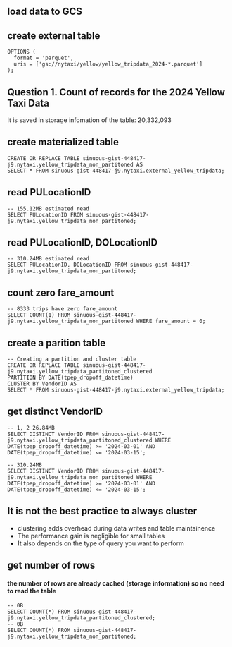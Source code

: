 ## load data to GCS


## create external table
~~~CREATE OR REPLACE EXTERNAL TABLE `sinuous-gist-448417-j9.nytaxi.external_yellow_tripdata`
OPTIONS (
  format = 'parquet',
  uris = ['gs://nytaxi/yellow/yellow_tripdata_2024-*.parquet']
);
~~~

## Question 1. Count of records for the 2024 Yellow Taxi Data
It is saved in storage infomation of the table: 20,332,093

## create materialized table

~~~
CREATE OR REPLACE TABLE sinuous-gist-448417-j9.nytaxi.yellow_tripdata_non_partitoned AS
SELECT * FROM sinuous-gist-448417-j9.nytaxi.external_yellow_tripdata;
~~~

## read PULocationID
~~~
-- 155.12MB estimated read
SELECT PULocationID FROM sinuous-gist-448417-j9.nytaxi.yellow_tripdata_non_partitoned;
~~~

## read PULocationID, DOLocationID
~~~
-- 310.24MB estimated read
SELECT PULocationID, DOLocationID FROM sinuous-gist-448417-j9.nytaxi.yellow_tripdata_non_partitoned;
~~~

## count zero fare_amount
~~~
-- 8333 trips have zero fare_amount
SELECT COUNT(1) FROM sinuous-gist-448417-j9.nytaxi.yellow_tripdata_non_partitoned WHERE fare_amount = 0;
~~~

## create a parition table
~~~
-- Creating a partition and cluster table
CREATE OR REPLACE TABLE sinuous-gist-448417-j9.nytaxi.yellow_tripdata_partitoned_clustered
PARTITION BY DATE(tpep_dropoff_datetime)
CLUSTER BY VendorID AS
SELECT * FROM sinuous-gist-448417-j9.nytaxi.external_yellow_tripdata;
~~~
## get distinct VendorID
~~~
-- 1, 2 26.84MB
SELECT DISTINCT VendorID FROM sinuous-gist-448417-j9.nytaxi.yellow_tripdata_partitoned_clustered WHERE DATE(tpep_dropoff_datetime) >= '2024-03-01' AND DATE(tpep_dropoff_datetime) <= '2024-03-15';

-- 310.24MB
SELECT DISTINCT VendorID FROM sinuous-gist-448417-j9.nytaxi.yellow_tripdata_non_partitoned WHERE DATE(tpep_dropoff_datetime) >= '2024-03-01' AND DATE(tpep_dropoff_datetime) <= '2024-03-15';
~~~

## It is not the best practice to always cluster
- clustering adds overhead during data writes and table maintainence
- The performance gain is negligible for small tables
- It also depends on the type of query you want to perform 

## get number of rows
#### the number of rows are already cached (storage information) so no need to read the table
~~~
-- 0B
SELECT COUNT(*) FROM sinuous-gist-448417-j9.nytaxi.yellow_tripdata_partitoned_clustered;
-- 0B
SELECT COUNT(*) FROM sinuous-gist-448417-j9.nytaxi.yellow_tripdata_non_partitoned;
~~~